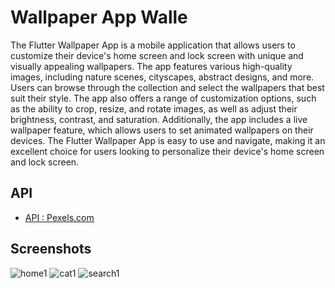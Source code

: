 # Wallpaper App Walle
The Flutter Wallpaper App is a mobile application that allows users to customize their device's home screen and lock screen with unique and visually appealing wallpapers. The app features various high-quality images, including nature scenes, cityscapes, abstract designs, and more. Users can browse through the collection and select the wallpapers that best suit their style. The app also offers a range of customization options, such as the ability to crop, resize, and rotate images, as well as adjust their brightness, contrast, and saturation. Additionally, the app includes a live wallpaper feature, which allows users to set animated wallpapers on their devices. The Flutter Wallpaper App is easy to use and navigate, making it an excellent choice for users looking to personalize their device's home screen and lock screen.

## API
- [API : Pexels.com](https://www.pexels.com)

## Screenshots
![home1](https://github.com/Mayank2001-iron/Flutter-Wallpaper-App-Walle/assets/76560885/92faddb5-2c75-4bba-baa4-840c79e2b5b3)
![cat1](https://github.com/Mayank2001-iron/Flutter-Wallpaper-App-Walle/assets/76560885/66048aaf-c9a4-4f78-8fb8-57634280e10f)
![search1](https://github.com/Mayank2001-iron/Flutter-Wallpaper-App-Walle/assets/76560885/95a400a5-8430-43d4-ba5f-bd745cf74d19)

